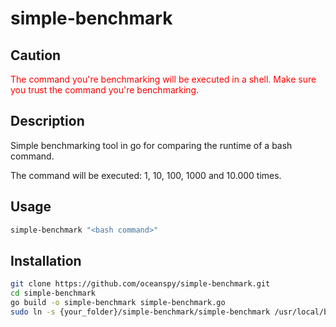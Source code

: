 # simple-benchmark

## Caution

<span style="color:red">The command you're benchmarking will be executed in a shell. Make sure you trust the command you're benchmarking.</span>

## Description

Simple benchmarking tool in go for comparing the runtime of a bash command.

The command will be executed: 1, 10, 100, 1000 and 10.000 times.

## Usage

```bash
simple-benchmark "<bash command>"
```

## Installation

```bash
git clone https://github.com/oceanspy/simple-benchmark.git
cd simple-benchmark
go build -o simple-benchmark simple-benchmark.go
sudo ln -s {your_folder}/simple-benchmark/simple-benchmark /usr/local/bin/simple-benchmark
```
